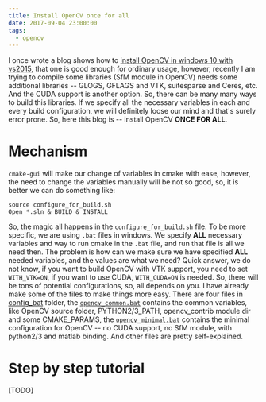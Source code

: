```yaml
---
title: Install OpenCV once for all
date: 2017-09-04 23:00:00
tags:
  - opencv
---
```


I once wrote a blog shows how to [install OpenCV in windows 10 with vs2015](https://miaodx.github.io/2017/02/26/blogs/opencv/How_to_install_opencv_in_WINDOWS/), that one is good enough for ordinary usage, however, recently I am trying to compile some libraries (SfM module in OpenCV) needs some additional libraries -- GLOGS, GFLAGS and VTK, suitesparse and Ceres, etc. And the CUDA support is another option. So, there can be many many ways to build this libraries. If we specify all the necessary variables in each and every build configuration, we will definitely loose our mind and that's surely error prone. So, here this blog is -- install OpenCV **ONCE FOR ALL**.


# Mechanism

`cmake-gui` will make our change of variables in cmake with ease, however, the need to change the variables manually will be not so good, so, it is better we can do something like:

``` vi
source configure_for_build.sh
Open *.sln & BUILD & INSTALL
```

So, the magic all happens in the `configure_for_build.sh` file. To be more specific, we are using `.bat` files in windows. We specify **ALL** necessary variables and way to run cmake in the `.bat` file, and run that file is all we need then. The problem is how can we make sure we have specified **ALL** needed variables, and the values are what we need? Quick answer, we do not know, if you want to build OpenCV with VTK support, you need to set `WITH_VTK=ON`, if you want to use CUDA, `WITH_CUDA=ON` is needed. So, there will be tons of potential configurations, so, all depends on you. I have already make some of the files to make things more easy. There are four files in [config_bat](config_bat) folder, the [`opencv_common.bat`](config_bat/opencv_common.bat) contains the common variables, like OpenCV source folder, PYTHON2/3_PATH, opencv_contrib module dir and some CMAKE_PARAMS, the [`opencv_minimal.bat`](config_bat/opencv_minimal.bat) contains the minimal configuration for OpenCV -- no CUDA support, no SfM module, with python2/3  and matlab binding. And other files are pretty self-explained.

# Step by step tutorial

[TODO]